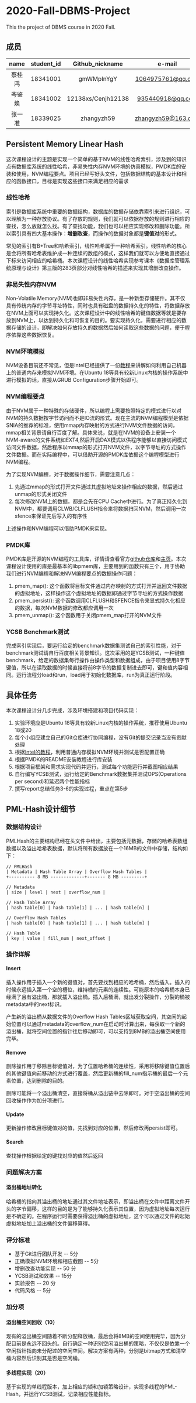 # 2020-Fall-DBMS-Project
This the project of DBMS course in 2020 Fall.

## 成员

name|student_id|Github_nickname|e-mail|
:-:|:-:|:-:|:-:|
蔡桂鸿|18341001|gmWMpInYgY|1064975761@qq.com
岑鉴焕|18341002|12138xs/Cenjh12138|935440918@qq.com
张一准|18339025|zhangyzh59|zhangyzh59@163.com

## Persistent Memory Linear Hash
这次课程设计的主题是实现一个简单的基于NVM的线性哈希索引，涉及到的知识点有数据库系统的线性哈希，非易失性内存NVM环境的仿真模拟，PMDK库的安装和使用，NVM编程要点。项目已经写好头文件，包括数据结构的基本设计和相应的函数接口，目标是实现这些接口来满足相应的需求

### 线性哈希
索引是数据库系统中重要的数据结构，数据库的数据存储依靠索引来进行组织，可以理解为一种存放协议。有了存放的规则，我们就可以依据存放的规则进行相应的查找，怎么放就怎么找。有了查找功能，我们也可以相应实现修改和删除功能。所以索引具有四大基本操作：**增删改查**，而操作的数据对象都是**键值对**的形式。

常见的索引有B+Tree和哈希索引，线性哈希属于一种哈希索引。线性哈希的核心是会将所有哈希表维护成一种连续的数组的模式，这样我们就可以方便地直接通过下标来访问相应的哈希桶。本次课程设计的线性哈希实现参考课本《数据库管理系统原理与设计》第三版的283页部分对线性哈希的描述来实现其增删改查操作。

### 非易失性内存NVM
Non-Volatile Memory(NVM)也即非易失性内存，是一种新型存储硬件。其不仅具有传统内存的字节寻址特性，同时也具有磁盘的数据持久化的特性，将数据存放在NVM上面可以实现持久化。这次课程设计中的线性哈希的键值数据等就是要存放到NVM上，以达到持久化和可恢复的目的。要实现持久化，需要进行相应的数据存储的设计，即解决如何存放持久的数据然后如何读取这些数据的问题，便于程序依靠这些数据恢复。

### NVM环境模拟
NVM设备目前还不常见，但是Intel已经提供了一份[教程](https://software.intel.com/content/www/us/en/develop/articles/how-to-emulate-persistent-memory-on-an-intel-architecture-server.html)来讲解如何利用自己机器上的普通内存来模拟NVM环境。在Ubuntu 18等具有较新Linux内核的操作系统中进行模拟的话，直接从GRUB Configuration步骤开始即可。

### NVM编程要点
由于NVM属于一种特殊的存储硬件，所以编程上需要按照特定的模式进行以对NVM的持久数据按字节访问而不是IO流的形式。现在主流的NVM编程模型是依据SNIA的推荐的标准，使用mmap内存映射的方式进行NVM文件数据的访问，mmap相关背景请自行百度了解。具体来说，就是在NVM的设备上安装一个NVM-aware的文件系统如EXT4,然后开启DAX模式以供程序能够以直接访问模式访问文件数据，然后程序以mmap的形式打开NVM文件，以字节寻址的方式操作文件数据。而在实际编程中，可以借助开源的PMDK库依据这个编程模型进行NVM编程。

为了实现NVM编程，对于数据操作细节，需要注意几点：
1. 先通过mmap的形式打开文件通过其虚拟地址来操作相应的数据，然后通过unmap的形式关闭文件
2. 每次修改NVM上的数据，都是会先在CPU Cache中进行。为了真正持久化到NVM中，都要调用CLWB/CLFLUSH指令来将数据扫回NVM，然后调用一次sfence来保证先后写入的有序性

上述操作和NVM编程可以借助PMDK来实现。

### PMDK库
PMDK库是开源的NVM编程的工具库，详情请查看官方[github仓库](https://github.com/pmem/pmdk)和[主页](https://pmem.io)。本次课程设计使用的库是最基本的libpmem库，主要用到的函数只有三个，用于协助我们进行NVM编程和解决NVM编程要点的数据操作问题：
1. pmem_map(): 这个函数将目标文件通过内存映射的方式打开并返回文件数据的虚拟地址，这样操作这个虚拟地址的数据即通过字节寻址的方式操作数据
2. pmem_persist(): 这个函数调用CLFLUSH和SFENCE指令来显式持久化相应的数据，每次NVM数据的修改都应调用一次
3. pmem_unmap(): 这个函数用于关闭pmem_map打开的NVM文件

### YCSB Benchmark测试
完成索引实现后，要运行给定的benchmark数据集测试自己的索引性能，对于benchmark测试请自行百度相关背景知识。这次采用的是YCSB测试，一种键值benchmark，给定的数据集每行操作由操作类型和数据组成，由于项目使用8字节键值，所以在读取数据的时候直接将前8字节的数据复制进去即可，键和值内容相同。运行流程分load和run，load用于初始化数据库，run为真正运行阶段。

## 具体任务
本次课程设计分几步完成，涉及环境搭建和项目代码实现：
1. 实验环境应是Ubuntu 18等具有较新Linux内核的操作系统，推荐使用Ubuntu 18或20
2. 每个小组应建立自己的Git仓库进行协同编程，没有Git的提交记录当没有贡献处理
3. 根据[Intel的教程](https://software.intel.com/content/www/us/en/develop/articles/how-to-emulate-persistent-memory-on-an-intel-architecture-server.html)，利用普通内存模拟NVM环境并测试是否配置正确
4. 根据PMDK的README安装教程进行库安装
5. 根据项目框架和需求实现代码并运行，测试每个功能运行并截图相应结果
6. 自行编写YCSB测试，运行给定的Benchmark数据集并测试OPS(Operations per second)和延迟两个性能指标
7. 撰写report总结任务3-6的实现过程，重点在第5步

## PML-Hash设计细节

### 数据结构设计
PMLHash的主要结构已经在头文件中给出，主要包括元数据，存储的哈希表数组数据以及溢出哈希表数据，默认将所有数据放在一个16MB的文件中存储，结构如下：
```
// PMLHash
| Metadata | Hash Table Array | Overflow Hash Tables |
+---------- 8 MB -------------+------- 8 MB ---------+

// Metadata
| size | level | next | overflow_num |

// Hash Table Array
| hash table[0] | hash table[1] | ... | hash table[n] | 

// Overflow Hash Tables
| hash table[0] | hash table[1] | ... | hash table[m] |

// Hash Table
| key | value | fill_num | next_offset |
```

### 操作详解
#### Insert
插入操作用于插入一个新的键值对，首先要找到相应的哈希桶，然后插入。插入的时候永远插入第一个空的槽位，维持桶的元素的连续性。可能原本的哈希桶本身已经满了且有溢出桶，那就插入溢出桶。插入后桶满，就出发分裂操作，分裂的桶被metadata中的next标识。

产生新的溢出桶从数据文件的Overflow Hash Tables区域获取空间，其空闲的起始位置可以通过metadata的overflow_num在启动时计算出来，每获取一个新的溢出桶，就将空间位置的指针往后移动即可，可以支持到8MB的溢出桶空间使用完毕。

#### Remove
删除操作用于移除目标键值对，为了位置哈希桶的连续性，采用将移除键值位置后的其他键值向前移动的方式进行覆盖，然后更新桶的fill_num指示桶的最后一个元素位置，达到删除的目的。

删除可能将一个溢出桶清空，直接将桶从溢出链中去除即可。对于空溢出桶的空间回收操作作为加分项进行。

#### Update
更新操作修改目标键值对的值，先找到对应的位置，然后修改再persist即可。

#### Search
查找操作根据给定的键找对应的值然后返回

### 问题解决方案

#### 溢出桶地址转化
哈希桶的指向其溢出桶的地址通过其文件地址表示，即溢出桶在文件中距离文件开头的字节偏移，这样的目的是为了能够持久化表示其位置，因为虚拟地址每次运行是不确定的。在程序运行时需要获得溢出桶的虚拟地址，这个可以通过文件的起始虚拟地址加上溢出桶的文件偏移算得。

### 评分标准
+ 基于Git进行团队开发      -- 5分
+ 正确模拟NVM环境和相应截图 -- 5分
+ 增删改查功能实现         -- 50 分
+ YCSB测试和效果          -- 15分
+ 实验报告                -- 20 分
+ 代码风格                -- 5分

### 加分项

#### 溢出桶空间回收（10）
现有的溢出桶空间随着不断分配释放桶，最后会将8MB的空间使用完毕，因为分配目前是永远不回头的。自行确定一种识别空闲溢出桶的策略，不仅仅是依靠一个空闲指针指向未分配过的空闲空间。解决方案有两种，分别是bitmap方式和清空桶内容然后识别其是否是空闲桶。

#### 多线程实现（20）
基于实现的单线程版本，加上相应的锁和加锁策略设计，实现多线程的PML-Hash，并运行YCSB测试，记录相应性能指标。

